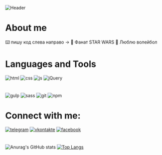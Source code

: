  ![Header](https://github.com/IsaAgverdiev/IsaAgverdiev/blob/main/assets/isa.png)
# About me
⌨️ пишу код слева направо &#8594;
🌌 Фанат STAR WARS
🏐 Люблю волейбол

# Languages and Tools
![html](https://img.shields.io/badge/-Html5-262626?style=for-the-badge&logo=HTML5)
![css](https://img.shields.io/badge/-css3-262626?style=for-the-badge&logo=css3)
![js](https://img.shields.io/badge/-javascript-262626?style=for-the-badge&logo=javascript)
![jQuery](https://img.shields.io/badge/-jQuery-262626?style=for-the-badge&logo=jQuery)

#
![gulp](https://img.shields.io/badge/-gulp-262626?style=for-the-badge&logo=gulp)
![sass](https://img.shields.io/badge/-sass/scss-262626?style=for-the-badge&logo=sass)
![git](https://img.shields.io/badge/-GIT-262626?style=for-the-badge&logo=git)
![npm](https://img.shields.io/badge/-npm-262626?style=for-the-badge&logo=npm)



# Connect with me:
[![telegram](https://img.shields.io/badge/-telegram-7F44D6?style=for-the-badge&logo=)](https://t.me/isamo_a)
[![vkontakte](https://img.shields.io/badge/-vkontakte-FFAB00?style=for-the-badge&logo=)](https://vk.com/aisamveroirgoibrob)
[![facebook](https://img.shields.io/badge/-facebook-35D4A0?style=for-the-badge&logo=)](https://www.facebook.com/isa.agverdiev)

# 
#
![Anurag's GitHub stats](https://github-readme-stats.vercel.app/api?username=IsaAgverdiev&show_icons=true&theme=dracula)
[![Top Langs](https://github-readme-stats.vercel.app/api/top-langs/?username=IsaAgverdiev&layout=compact&theme=dracula)](https://github.com/anuraghazra/github-readme-stats)

